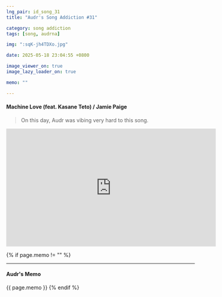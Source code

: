 ```yaml
---
lng_pair: id_song_31
title: "Audr's Song Addiction #31"

category: song addiction
tags: [song, audrna]

img: ":sqK-jh4TDXo.jpg"

date: 2025-05-18 23:04:55 +0800

image_viewer_on: true
image_lazy_loader_on: true

memo: ""

---
```


<!-- outline-start -->
#### Machine Love (feat. Kasane Teto) / Jamie Paige
<!-- outline-end -->

> On this day, Audr was vibing very hard to this song.

<iframe
  width="560"
  height="315"
  src="https://www.youtube.com/embed/sqK-jh4TDXo"
  title="YouTube video player"
  frameborder="0"
  allow="accelerometer; clipboard-write; encrypted-media; gyroscope; picture-in-picture; web-share"
  referrerpolicy="strict-origin-when-cross-origin"
  allowfullscreen
  data-align="center"
></iframe>

{% if page.memo != "" %}
<hr>

#### Audr's Memo

{{ page.memo }}
{% endif %}

